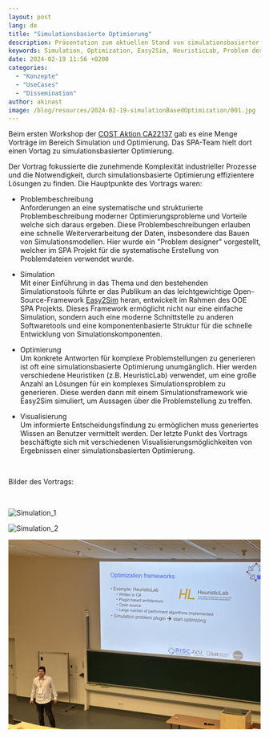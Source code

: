 ```yaml
---
layout: post
lang: de
title: "Simulationsbasierte Optimierung"
description: Präsentation zum aktuellen Stand von simulationsbasierter Optimierung mit Easy2Sim und HeuristicLab
keywords: Simulation, Optimization, Easy2Sim, HeuristicLab, Problem designer
date: 2024-02-19 11:56 +0200
categories:
  - "Konzepte"
  - "UseCases"
  - "Dissemination"
author: akinast
image: /blog/resources/2024-02-19-simulationBasedOptimization/001.jpg
---
```


Beim ersten Workshop der [COST Aktion CA22137](https://www.cost.eu/actions/CA22137/) gab es eine Menge Vorträge im Bereich Simulation und Optimierung. Das SPA-Team hielt dort einen Vortag zu simulationsbasierter Optimierung.

<!--more-->
Der Vortrag fokussierte die zunehmende Komplexität industrieller Prozesse und die Notwendigkeit, durch simulationsbasierte Optimierung effizientere Lösungen zu finden. Die Hauptpunkte des Vortrags waren:

 * Problembeschreibung <br>
   Anforderungen an eine systematische und strukturierte Problembeschreibung moderner Optimierungsprobleme und Vorteile welche sich daraus ergeben. Diese Problembeschreibungen erlauben eine schnelle Weiterverarbeitung der Daten, insbesondere das Bauen von Simulationsmodellen. Hier wurde ein "Problem designer" vorgestellt, welcher im SPA Projekt für die systematische Erstellung von Problemdateien verwendet wurde.
   
 * Simulation <br>
   Mit einer Einführung in das Thema und den bestehenden Simulationstools führte er das Publikum an das leichtgewichtige Open-Source-Framework [Easy2Sim](https://github.com/prescriptiveanalytics/Easy2Sim) heran, entwickelt im Rahmen des OOE SPA Projekts. Dieses Framework ermöglicht nicht nur eine einfache Simulation, sondern auch eine moderne Schnittstelle zu anderen Softwaretools und eine komponentenbasierte Struktur für die schnelle Entwicklung von Simulationskomponenten.
 
 * Optimierung <br>
   Um konkrete Antworten für komplexe Problemstellungen zu generieren ist oft eine simulationsbasierte Optimierung unumgänglich. Hier werden verschiedene Heuristiken (z.B. HeuristicLab) verwendet, um eine große Anzahl an Lösungen für ein komplexes Simulationsproblem zu generieren. Diese werden dann mit einem Simulationsframework wie Easy2Sim simuliert,  um Aussagen über die Problemstellung zu treffen.
 
 * Visualisierung <br>
   Um informierte Entscheidungsfindung zu ermöglichen muss generiertes Wissen an Benutzer vermittelt werden. Der letzte Punkt des Vortrags beschäftigte sich mit verschiedenen Visualisierungsmöglichkeiten von Ergebnissen einer simulationsbasierten Optimierung. 
<br/>



Bilder des Vortrags:

<br/>

![Simulation_1](/blog/resources/2024-02-19-simulationBasedOptimization/001.jpg)
<br/>

![Simulation_2](/blog/resources/2024-02-19-simulationBasedOptimization/002.jpg)
<br/>

![Simulation_3](/blog/resources/2024-02-19-simulationBasedOptimization/003.jpg)
